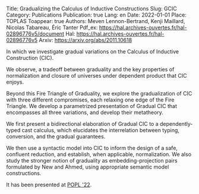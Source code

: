 Title: Gradualizing the Calculus of Inductive Constructions
Slug: GCIC
Category: Publications
Publication: true
Lang: en
Date: 2022-01-01
Place: TOPLAS
Toappear: true
Authors: Meven Lennon-Bertrand, Kenji Maillard, Nicolas Tabareau, Éric Tanter
Pdf_ex: https://hal.archives-ouvertes.fr/hal-02896776v5/document
Hal: https://hal.archives-ouvertes.fr/hal-02896776v5
Arxiv: https://arxiv.org/abs/2011.10618

In which we investigate gradual variations on the Calculus of Inductive Construction (CIC).

We observe, a tradeoff between graduality
and the key properties of normalization and closure of universes under dependent product that CIC enjoys.

Beyond this Fire Triangle of Graduality, we explore the gradualization of CIC with three different compromises, each relaxing one edge of the Fire Triangle.
We develop a parametrized presentation of Gradual CIC that encompasses all three variations, and develop their metatheory.

We first present a bidirectional elaboration of Gradual CIC to a dependently-typed cast calculus,
which elucidates the interrelation between typing, conversion, and the gradual guarantees.

We then use a syntactic model into CIC to inform the design of a safe, confluent reduction, and establish, when applicable, normalization.
We also study the stronger notion of graduality as embedding-projection pairs formulated by New and Ahmed, using appropriate semantic model constructions.

It has been presented at [POPL '22](talks).